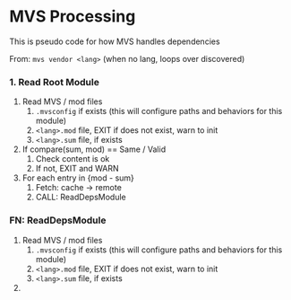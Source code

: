 # MVS Processing

This is pseudo code for how MVS handles dependencies

From: `mvs vendor <lang>` (when no lang, loops over discovered)

### 1. Read Root Module

1. Read MVS / mod files
    1. `.mvsconfig` if exists (this will configure paths and behaviors for this module)
    1. `<lang>.mod` file, EXIT if does not exist, warn to init
    1. `<lang>.sum` file, if exists
1. If compare(sum, mod) == Same / Valid
    1. Check content is ok
    1. If not, EXIT and WARN
1. For each entry in {mod - sum}
    1. Fetch: cache -> remote
    1. CALL: ReadDepsModule





### FN: ReadDepsModule


1. Read MVS / mod files
    1. `.mvsconfig` if exists (this will configure paths and behaviors for this module)
    1. `<lang>.mod` file, EXIT if does not exist, warn to init
    1. `<lang>.sum` file, if exists
1. 





